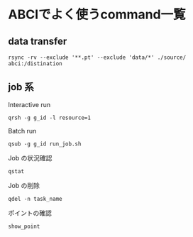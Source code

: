 # ABCIでよく使うcommand一覧

## data transfer
```/bin/bash
rsync -rv --exclude '**.pt' --exclude 'data/*' ./source/ abci:/distination
```
## job 系
Interactive run
```
qrsh -g g_id -l resource=1
```

Batch run
```
qsub -g g_id run_job.sh
```

Job の状況確認
```
qstat
```

Job の削除
```
qdel -n task_name
```

ポイントの確認
```
show_point
```
